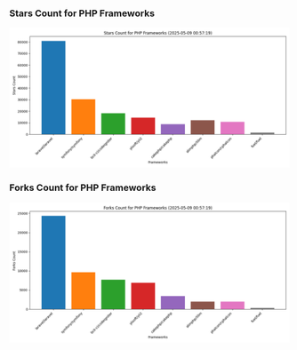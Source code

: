 ### Stars Count for PHP Frameworks

![Stars Chart](./archive/charts/20250509005719_stars_count.png)

### Forks Count for PHP Frameworks

![Forks Chart](./archive/charts/20250509005719_forks_count.png)

